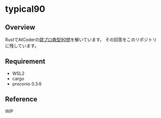 # typical90
## Overview
RustでAtCoderの[競プロ典型90問](https://atcoder.jp/contests/typical90/tasks)を解いています。
その回答をこのリポジトリに残しています。

## Requirement
- WSL2
- cargo
- proconio 0.3.6

## Reference
WIP
